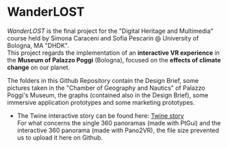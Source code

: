 # WanderLOST
<i>WanderLOST</i> is the final project for the "Digital Heritage and Multimedia" course held by Simona Caraceni and Sofia Pescarin @ University of Bologna, MA "DHDK".
<br>
This project regards the implementation of an <b>interactive VR experience</b> in the <b>Museum of Palazzo Poggi</b> (Bologna), focused on the <b>effects of climate change</b> on our planet.
<br>

The folders in this Github Repository contain the Design Brief, some pictures taken in the "Chamber of Geography and Nautics" of Palazzo Poggi's Museum, the graphs (contained also in the Design Brief), some immersive application prototypes and some marketing prototypes.
- The Twine interactive story can be found here: [Twine story](https://ginevrabotto.github.io/WanderLost/TwineScenario.html)
<br>For what concerns the single 360 panoramas (made with PtGui) and the interactive 360 panorama (made with Pano2VR), the file size prevented us to upload it here on Github.
